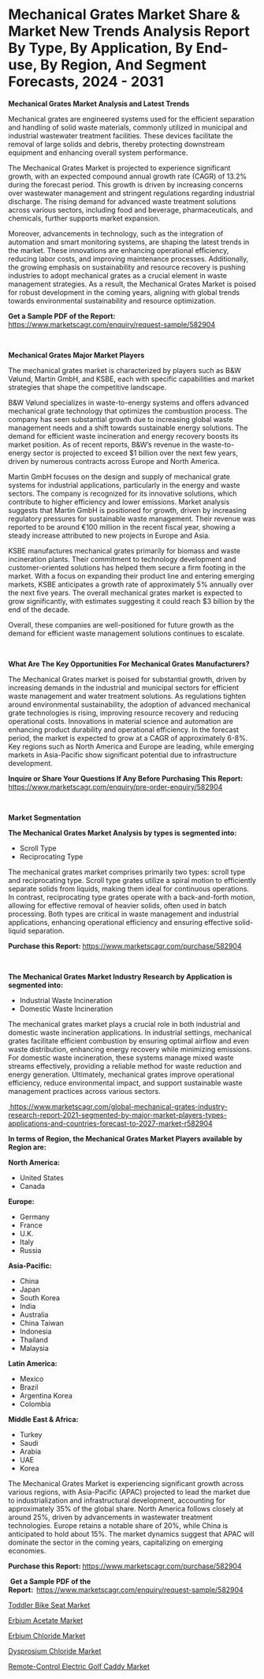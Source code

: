 <p><h1>Mechanical Grates Market Share & Market New Trends Analysis Report By Type, By Application, By End-use, By Region, And Segment Forecasts, 2024 - 2031</h1></p><p><strong>Mechanical Grates Market Analysis and Latest Trends</strong></p>
<p><p>Mechanical grates are engineered systems used for the efficient separation and handling of solid waste materials, commonly utilized in municipal and industrial wastewater treatment facilities. These devices facilitate the removal of large solids and debris, thereby protecting downstream equipment and enhancing overall system performance. </p><p>The Mechanical Grates Market is projected to experience significant growth, with an expected compound annual growth rate (CAGR) of 13.2% during the forecast period. This growth is driven by increasing concerns over wastewater management and stringent regulations regarding industrial discharge. The rising demand for advanced waste treatment solutions across various sectors, including food and beverage, pharmaceuticals, and chemicals, further supports market expansion. </p><p>Moreover, advancements in technology, such as the integration of automation and smart monitoring systems, are shaping the latest trends in the market. These innovations are enhancing operational efficiency, reducing labor costs, and improving maintenance processes. Additionally, the growing emphasis on sustainability and resource recovery is pushing industries to adopt mechanical grates as a crucial element in waste management strategies. As a result, the Mechanical Grates Market is poised for robust development in the coming years, aligning with global trends towards environmental sustainability and resource optimization.</p></p>
<p><strong>Get a Sample PDF of the Report:&nbsp;</strong> <a href="https://www.marketscagr.com/enquiry/request-sample/582904?utm_campaign=1261&utm_medium=2&utm_source=Github&utm_content=ia&utm_term=27092024&utm_id=mechanical-grates">https://www.marketscagr.com/enquiry/request-sample/582904</a></p>
<p>&nbsp;</p>
<p><strong>Mechanical Grates Major Market Players</strong></p>
<p><p>The mechanical grates market is characterized by players such as B&W Vølund, Martin GmbH, and KSBE, each with specific capabilities and market strategies that shape the competitive landscape.</p><p>B&W Vølund specializes in waste-to-energy systems and offers advanced mechanical grate technology that optimizes the combustion process. The company has seen substantial growth due to increasing global waste management needs and a shift towards sustainable energy solutions. The demand for efficient waste incineration and energy recovery boosts its market position. As of recent reports, B&W’s revenue in the waste-to-energy sector is projected to exceed $1 billion over the next few years, driven by numerous contracts across Europe and North America.</p><p>Martin GmbH focuses on the design and supply of mechanical grate systems for industrial applications, particularly in the energy and waste sectors. The company is recognized for its innovative solutions, which contribute to higher efficiency and lower emissions. Market analysis suggests that Martin GmbH is positioned for growth, driven by increasing regulatory pressures for sustainable waste management. Their revenue was reported to be around €100 million in the recent fiscal year, showing a steady increase attributed to new projects in Europe and Asia.</p><p>KSBE manufactures mechanical grates primarily for biomass and waste incineration plants. Their commitment to technology development and customer-oriented solutions has helped them secure a firm footing in the market. With a focus on expanding their product line and entering emerging markets, KSBE anticipates a growth rate of approximately 5% annually over the next five years. The overall mechanical grates market is expected to grow significantly, with estimates suggesting it could reach $3 billion by the end of the decade.</p><p>Overall, these companies are well-positioned for future growth as the demand for efficient waste management solutions continues to escalate.</p></p>
<p>&nbsp;</p>
<p><strong>What Are The Key Opportunities For Mechanical Grates Manufacturers?</strong></p>
<p><p>The Mechanical Grates market is poised for substantial growth, driven by increasing demands in the industrial and municipal sectors for efficient waste management and water treatment solutions. As regulations tighten around environmental sustainability, the adoption of advanced mechanical grate technologies is rising, improving resource recovery and reducing operational costs. Innovations in material science and automation are enhancing product durability and operational efficiency. In the forecast period, the market is expected to grow at a CAGR of approximately 6-8%. Key regions such as North America and Europe are leading, while emerging markets in Asia-Pacific show significant potential due to infrastructure development.</p></p>
<p><strong>Inquire or Share Your Questions If Any Before Purchasing This Report:</strong> <a href="https://www.marketscagr.com/enquiry/pre-order-enquiry/582904?utm_campaign=1261&utm_medium=2&utm_source=Github&utm_content=ia&utm_term=27092024&utm_id=mechanical-grates">https://www.marketscagr.com/enquiry/pre-order-enquiry/582904</a></p>
<p>&nbsp;</p>
<p><strong>Market Segmentation</strong></p>
<p><strong>The Mechanical Grates Market Analysis by types is segmented into:</strong></p>
<p><ul><li>Scroll Type</li><li>Reciprocating Type</li></ul></p>
<p><p>The mechanical grates market comprises primarily two types: scroll type and reciprocating type. Scroll type grates utilize a spiral motion to efficiently separate solids from liquids, making them ideal for continuous operations. In contrast, reciprocating type grates operate with a back-and-forth motion, allowing for effective removal of heavier solids, often used in batch processing. Both types are critical in waste management and industrial applications, enhancing operational efficiency and ensuring effective solid-liquid separation.</p></p>
<p><strong>Purchase this Report:&nbsp;</strong><a href="https://www.marketscagr.com/purchase/582904?utm_campaign=1261&utm_medium=2&utm_source=Github&utm_content=ia&utm_term=27092024&utm_id=mechanical-grates">https://www.marketscagr.com/purchase/582904</a></p>
<p>&nbsp;</p>
<p><strong>The Mechanical Grates Market Industry Research by Application is segmented into:</strong></p>
<p><ul><li>Industrial Waste Incineration</li><li>Domestic Waste Incineration</li></ul></p>
<p><p>The mechanical grates market plays a crucial role in both industrial and domestic waste incineration applications. In industrial settings, mechanical grates facilitate efficient combustion by ensuring optimal airflow and even waste distribution, enhancing energy recovery while minimizing emissions. For domestic waste incineration, these systems manage mixed waste streams effectively, providing a reliable method for waste reduction and energy generation. Ultimately, mechanical grates improve operational efficiency, reduce environmental impact, and support sustainable waste management practices across various sectors.</p></p>
<p><a href="https://www.marketscagr.com/global-mechanical-grates-industry-research-report-2021-segmented-by-major-market-players-types-applications-and-countries-forecast-to-2027-market-r582904?utm_campaign=1261&utm_medium=2&utm_source=Github&utm_content=ia&utm_term=27092024&utm_id=mechanical-grates">&nbsp;https://www.marketscagr.com/global-mechanical-grates-industry-research-report-2021-segmented-by-major-market-players-types-applications-and-countries-forecast-to-2027-market-r582904</a></p>
<p><strong>In terms of Region, the Mechanical Grates Market Players available by Region are:</strong></p>
<p>
    <p> <strong> North America: </strong>
        <ul>
            <li>United States</li>
            <li>Canada</li>
        </ul>
        </p> 
    <p> <strong> Europe: </strong>
        <ul>
            <li>Germany</li>
            <li>France</li>
            <li>U.K.</li>
            <li>Italy</li>
            <li>Russia</li>
        </ul>
        </p> 
    <p> <strong> Asia-Pacific: </strong>
        <ul>
            <li>China</li>
            <li>Japan</li>
            <li>South Korea</li>
            <li>India</li>
            <li>Australia</li>
            <li>China Taiwan</li>
            <li>Indonesia</li>
            <li>Thailand</li>
            <li>Malaysia</li>
        </ul>
        </p> 
    <p> <strong> Latin America: </strong>
        <ul>
            <li>Mexico</li>
            <li>Brazil</li>
            <li>Argentina Korea</li>
            <li>Colombia</li>
        </ul>
        </p> 
    <p> <strong> Middle East & Africa: </strong>
        <ul>
            <li>Turkey</li>
            <li>Saudi</li>
            <li>Arabia</li>
            <li>UAE</li>
            <li>Korea</li>
        </ul>
    </p>
    </p>
<p><p>The Mechanical Grates Market is experiencing significant growth across various regions, with Asia-Pacific (APAC) projected to lead the market due to industrialization and infrastructural development, accounting for approximately 35% of the global share. North America follows closely at around 25%, driven by advancements in wastewater treatment technologies. Europe retains a notable share of 20%, while China is anticipated to hold about 15%. The market dynamics suggest that APAC will dominate the sector in the coming years, capitalizing on emerging economies.</p></p>
<p><strong>Purchase this Report: </strong><a href="https://www.marketscagr.com/purchase/582904?utm_campaign=1261&utm_medium=2&utm_source=Github&utm_content=ia&utm_term=27092024&utm_id=mechanical-grates">https://www.marketscagr.com/purchase/582904</a></p>
<p>&nbsp;<strong>Get a Sample PDF of the Report:&nbsp;&nbsp;</strong><a href="https://www.marketscagr.com/enquiry/request-sample/582904?utm_campaign=1261&utm_medium=2&utm_source=Github&utm_content=ia&utm_term=27092024&utm_id=mechanical-grates">https://www.marketscagr.com/enquiry/request-sample/582904</a></p>
<p><strong></strong></p>
<p><p><a href="https://issuu.com/reportprime-2/docs/toddler-bike-seat-market-size-2030._78149f14c06fb1?utm_campaign=1261&utm_medium=2&utm_source=Github&utm_content=ia&utm_term=27092024&utm_id=mechanical-grates">Toddler Bike Seat Market</a></p><p><a href="https://www.linkedin.com/pulse/how-erbium-acetate-market-evolve-growth-analysis-year-2024-wahbc?utm_campaign=1261&utm_medium=2&utm_source=Github&utm_content=ia&utm_term=27092024&utm_id=mechanical-grates">Erbium Acetate Market</a></p><p><a href="https://www.linkedin.com/pulse/what-innovations-market-trends-shaping-erbium-chloride-resampling-9diuc?utm_campaign=1261&utm_medium=2&utm_source=Github&utm_content=ia&utm_term=27092024&utm_id=mechanical-grates">Erbium Chloride Market</a></p><p><a href="https://www.linkedin.com/pulse/emerging-market-trends-regional-analysis-dysprosium-chloride-9c3ac?utm_campaign=1261&utm_medium=2&utm_source=Github&utm_content=ia&utm_term=27092024&utm_id=mechanical-grates">Dysprosium Chloride Market</a></p><p><a href="https://issuu.com/reportprime-2/docs/remote-control-electric-golf-caddy-_aff7976bf406b3?utm_campaign=1261&utm_medium=2&utm_source=Github&utm_content=ia&utm_term=27092024&utm_id=mechanical-grates">Remote-Control Electric Golf Caddy Market</a></p></p>